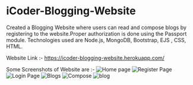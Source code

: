 # iCoder-Blogging-Website
Created a Blogging Website where users can read and compose blogs by registering to the website.Proper authorization is done using the Passport module.
Technologies used are Node.js, MongoDB, Bootstrap, EJS , CSS, HTML.

Website Link :-
https://icoder-blogging-website.herokuapp.com/

Some Screenshots of Website are :-
![Home page](https://user-images.githubusercontent.com/56089269/126034077-b4ad4fd1-467f-4a3c-bc73-09200e42b88c.png)
![Register Page](https://user-images.githubusercontent.com/56089269/126034078-ce500a01-6c0d-41f0-a2d1-efa3b3c5cdd8.png)
![Login Page](https://user-images.githubusercontent.com/56089269/126034080-1ab214b9-cbe7-4bea-b74e-49e75620744c.png)
![Blogs](https://user-images.githubusercontent.com/56089269/126034082-df66145b-9730-4845-a151-df21b2cd7366.png)
![Compose](https://user-images.githubusercontent.com/56089269/126034089-535e2c68-fd8f-4d42-99e9-7b7957257f9b.png)
![blog](https://user-images.githubusercontent.com/56089269/126034094-d989724a-5a6f-4330-a2ba-a4b1f3e1abe4.png)
